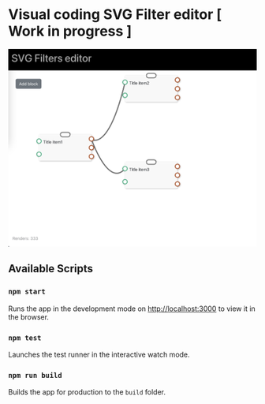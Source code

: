 # Visual coding SVG Filter editor [ Work in progress ]

![preview](./screenshot.png)

## Available Scripts

### `npm start`

Runs the app in the development mode on [http://localhost:3000](http://localhost:3000) to view it in the browser.

### `npm test`

Launches the test runner in the interactive watch mode.

### `npm run build`

Builds the app for production to the `build` folder.
